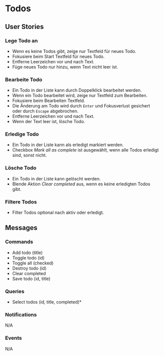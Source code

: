 # Todos

## User Stories

### Lege Todo an

- Wenn es keine Todos gibt, zeige nur Textfeld für neues Todo.
- Fokusiere beim Start Textfeld für neues Todo.
- Entferne Leerzeichen vor und nach Text.
- Füge neues Todo nur hinzu, wenn Text nicht leer ist.

### Bearbeite Todo

- Ein Todo in der Liste kann durch Doppelklick bearbeitet werden.
- Wenn ein Todo bearbeitet wird, zeige nur Textfeld zum Bearbeiten.
- Fokusiere beim Bearbeiten Textfeld.
- Die Änderung am Todo wird durch `Enter` und Fokusverlust gesichert oder durch
  `Escape` abgebrochen.
- Entferne Leerzeichen vor und nach Text.
- Wenn der Text leer ist, lösche Todo.

### Erledige Todo

- Ein Todo in der Liste kann als erledigt markiert werden.
- Checkbox _Mark all as complete_ ist ausgewählt, wenn alle Todos erledigt sind,
  sonst nicht.

### Lösche Todo

- Ein Todo in der Liste kann gelöscht werden.
- Blende Aktion _Clear completed_ aus, wenn es keine erledigten Todos gibt.

### Filtere Todos

- Filter Todos optional nach aktiv oder erledigt.

## Messages

### Commands

- Add todo (title)
- Toggle todo (id)
- Toggle all (checked)
- Destroy todo (id)
- Clear completed
- Save todo (id, title)

### Queries

- Select todos (id, title, completed)\*

### Notifications

N/A

### Events

N/A
